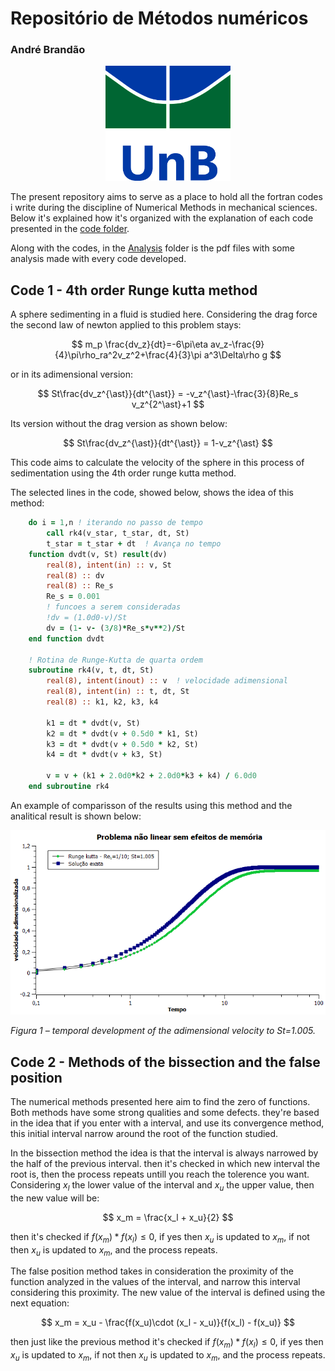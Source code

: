 # Repositório de Métodos numéricos
### André Brandão

<p align="center">
  <img src="figures/logo-unb.png" width="200"/>
</p>



The present repository aims to serve as a place to hold all the fortran codes i write during the discipline of Numerical Methods in mechanical sciences.
Below it's explained how it's organized with the explanation of each code presented in the [code folder](./codes).

Along with the codes, in the [Analysis](./Analysis) folder is the pdf files with some analysis made with every code developed.

## Code 1 - 4th order Runge kutta method

A sphere sedimenting in a fluid is studied here. Considering the drag force the second law of newton applied to this problem stays: 

$$
    m_p \frac{dv_z}{dt}=-6\pi\eta av_z-\frac{9}{4}\pi\rho_ra^2v_z^2+\frac{4}{3}\pi a^3\Delta\rho g
$$

or in its adimensional version:

$$
    St\frac{dv_z^{\ast}}{dt^{\ast}} = -v_z^{\ast}-\frac{3}{8}Re_s v_z^{2^\ast}+1
$$

Its version without the drag version as shown below:

$$
    St\frac{dv_z^{\ast}}{dt^{\ast}} = 1-v_z^{\ast}
$$

This code aims to calculate the velocity of the sphere in this process of sedimentation using the 4th order runge kutta method.

The selected lines in the code, showed below, shows the idea of this method:

```fortran
    do i = 1,n ! iterando no passo de tempo
        call rk4(v_star, t_star, dt, St)
        t_star = t_star + dt  ! Avança no tempo
    function dvdt(v, St) result(dv)
        real(8), intent(in) :: v, St
        real(8) :: dv
        real(8) :: Re_s
        Re_s = 0.001
        ! funcoes a serem consideradas
        !dv = (1.0d0-v)/St
        dv = (1- v- (3/8)*Re_s*v**2)/St
    end function dvdt

    ! Rotina de Runge-Kutta de quarta ordem
    subroutine rk4(v, t, dt, St)
        real(8), intent(inout) :: v  ! velocidade adimensional
        real(8), intent(in) :: t, dt, St
        real(8) :: k1, k2, k3, k4

        k1 = dt * dvdt(v, St)
        k2 = dt * dvdt(v + 0.5d0 * k1, St)
        k3 = dt * dvdt(v + 0.5d0 * k2, St)
        k4 = dt * dvdt(v + k3, St)

        v = v + (k1 + 2.0d0*k2 + 2.0d0*k3 + k4) / 6.0d0
    end subroutine rk4
```

An example of comparisson of the results using this method and the analitical result is shown below:

![temporal development of the adimensional velocity to St=1.005](figures/St1005.PNG)
  
*Figura 1 – temporal development of the adimensional velocity to St=1.005.*
## Code 2 - Methods of the bissection and the false position

The numerical methods presented here aim to find the zero of functions. Both methods have some strong qualities and some defects. they're based in the idea that if you enter with a interval, and use its convergence method, this initial interval narrow around the root of the function studied.

In the bissection method the idea is that the interval is always narrowed by the half of the previous interval. then it's checked in which new interval the root is, then the process repeats untill you reach the tolerence you want.
Considering $x_l$ the lower value of the interval and $x_u$ the upper value, then the new value will be:

$$
    x_m = \frac{x_l + x_u}{2}
$$

then it's checked if $f(x_m)*f(x_l)\le 0$, if yes then $x_u$ is updated to $x_m$, if not then $x_u$ is updated to $x_m$, and the process repeats.

The false position method takes in consideration the proximity of the function analyzed in the values of the interval, and narrow this interval considering this proximity.
The new value of the interval is defined using the next equation:

$$
    x_m = x_u - \frac{f(x_u)\cdot (x_l - x_u)}{f(x_l) - f(x_u)}
$$

then just like the previous method it's checked if $f(x_m)*f(x_l)\le 0$, if yes then $x_u$ is updated to $x_m$, if not then $x_u$ is updated to $x_m$, and the process repeats.
